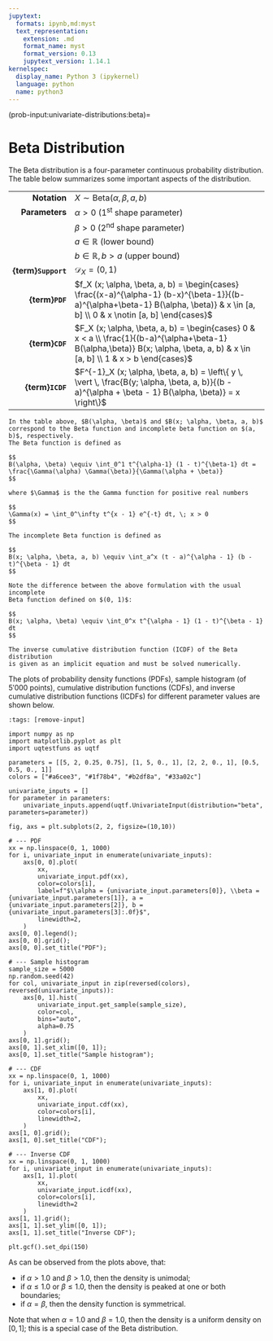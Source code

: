 ```yaml
---
jupytext:
  formats: ipynb,md:myst
  text_representation:
    extension: .md
    format_name: myst
    format_version: 0.13
    jupytext_version: 1.14.1
kernelspec:
  display_name: Python 3 (ipykernel)
  language: python
  name: python3
---
```


(prob-input:univariate-distributions:beta)=
# Beta Distribution

The Beta distribution is a four-parameter continuous probability distribution.
The table below summarizes some important aspects of the distribution.

|                     |                                                                                                                                                                                   |
|--------------------:|-----------------------------------------------------------------------------------------------------------------------------------------------------------------------------------|
|        **Notation** | $X \sim \mathrm{Beta}(\alpha, \beta, a, b)$                                                                                                                                       |
|      **Parameters** | $\alpha > 0$ (1<sup>st</sup> shape parameter)                                                                                                                                     |
|                     | $\beta > 0$ (2<sup>nd</sup> shape parameter)                                                                                                                                      |
|                     | $a \in \mathbb{R}$ (lower bound)                                                                                                                                                  |
|                     | $b \in \mathbb{R}, b > a$ (upper bound)                                                                                                                                           |
| **{term}`Support`** | $\mathcal{D}_X = (0, 1)$                                                                                                                                                          |
|     **{term}`PDF`** | $f_X (x; \alpha, \beta, a, b) = \begin{cases} \frac{(x-a)^{\alpha-1} (b-x)^{\beta-1}}{(b-a)^{\alpha+\beta-1} B(\alpha, \beta)} & x \in [a, b] \\ 0 & x \notin [a, b] \end{cases}$ |
|     **{term}`CDF`** | $F_X (x; \alpha, \beta, a, b) = \begin{cases} 0 & x < a \\ \frac{1}{(b-a)^{\alpha+\beta-1} B(\alpha,\beta)} B(x; \alpha, \beta, a, b) & x \in [a, b] \\ 1 & x > b \end{cases}$    |
|    **{term}`ICDF`** | $F^{-1}_X (x; \alpha, \beta, a, b) = \left\{ y \, \vert \, \frac{B(y; \alpha, \beta, a, b)}{(b - a)^{\alpha + \beta - 1} B(\alpha, \beta)} = x \right\}$                          |


```{admonition} Beta function and incomplete Beta function
In the table above, $B(\alpha, \beta)$ and $B(x; \alpha, \beta, a, b)$
correspond to the Beta function and incomplete beta function on $(a, b)$, respectively.
The Beta function is defined as

$$
B(\alpha, \beta) \equiv \int_0^1 t^{\alpha-1} (1 - t)^{\beta-1} dt = \frac{\Gamma(\alpha) \Gamma(\beta)}{\Gamma(\alpha + \beta)}
$$

where $\Gamma$ is the the Gamma function for positive real numbers

$$
\Gamma(x) = \int_0^\infty t^{x - 1} e^{-t} dt, \; x > 0
$$

The incomplete Beta function is defined as

$$
B(x; \alpha, \beta, a, b) \equiv \int_a^x (t - a)^{\alpha - 1} (b - t)^{\beta - 1} dt
$$

Note the difference between the above formulation with the usual incomplete 
Beta function defined on $(0, 1)$:

$$
B(x; \alpha, \beta) \equiv \int_0^x t^{\alpha - 1} (1 - t)^{\beta - 1} dt
$$
```

```{note}
The inverse cumulative distribution function (ICDF) of the Beta distribution
is given as an implicit equation and must be solved numerically.
```

The plots of probability density functions (PDFs),
sample histogram (of $5'000$ points),
cumulative distribution functions (CDFs),
and inverse cumulative distribution functions (ICDFs) for different parameter
values are shown below.

```{code-cell} ipython3
:tags: [remove-input]

import numpy as np
import matplotlib.pyplot as plt
import uqtestfuns as uqtf

parameters = [[5, 2, 0.25, 0.75], [1, 5, 0., 1], [2, 2, 0., 1], [0.5, 0.5, 0., 1]]
colors = ["#a6cee3", "#1f78b4", "#b2df8a", "#33a02c"]

univariate_inputs = []
for parameter in parameters:
    univariate_inputs.append(uqtf.UnivariateInput(distribution="beta", parameters=parameter))

fig, axs = plt.subplots(2, 2, figsize=(10,10))

# --- PDF
xx = np.linspace(0, 1, 1000)
for i, univariate_input in enumerate(univariate_inputs):
    axs[0, 0].plot(
        xx,
        univariate_input.pdf(xx),
        color=colors[i],
        label=f"$\\alpha = {univariate_input.parameters[0]}, \\beta = {univariate_input.parameters[1]}, a = {univariate_input.parameters[2]}, b = {univariate_input.parameters[3]:.0f}$",
        linewidth=2,
    )
axs[0, 0].legend();
axs[0, 0].grid();
axs[0, 0].set_title("PDF");

# --- Sample histogram
sample_size = 5000
np.random.seed(42)
for col, univariate_input in zip(reversed(colors), reversed(univariate_inputs)):
    axs[0, 1].hist(
        univariate_input.get_sample(sample_size),
        color=col,
        bins="auto",
        alpha=0.75
    )
axs[0, 1].grid();
axs[0, 1].set_xlim([0, 1]);
axs[0, 1].set_title("Sample histogram");

# --- CDF
xx = np.linspace(0, 1, 1000)
for i, univariate_input in enumerate(univariate_inputs):
    axs[1, 0].plot(
        xx,
        univariate_input.cdf(xx),
        color=colors[i],
        linewidth=2,
    )
axs[1, 0].grid();
axs[1, 0].set_title("CDF");

# --- Inverse CDF
xx = np.linspace(0, 1, 1000)
for i, univariate_input in enumerate(univariate_inputs):
    axs[1, 1].plot(
        xx,
        univariate_input.icdf(xx),
        color=colors[i],
        linewidth=2
    )
axs[1, 1].grid();
axs[1, 1].set_ylim([0, 1]);
axs[1, 1].set_title("Inverse CDF");

plt.gcf().set_dpi(150)
```

As can be observed from the plots above, that:

- if $\alpha > 1.0$ and $\beta > 1.0$, then the density is unimodal;
- if $\alpha \leq 1.0$ or $\beta \leq 1.0$, 
  then the density is peaked at one or both boundaries;
- if $\alpha = \beta$, then the density function is symmetrical.

Note that when $\alpha = 1.0$ and $\beta = 1.0$, then the density is
a uniform density on $[0, 1]$; this is a special case of the Beta distribution.

